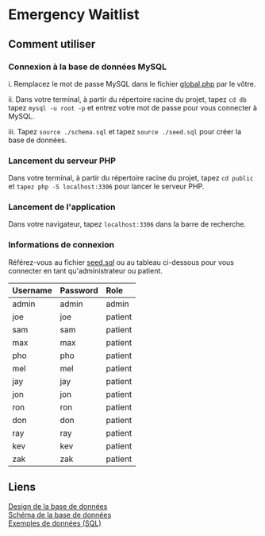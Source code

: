 # Emergency Waitlist

## Comment utiliser

### Connexion à la base de données MySQL

i. Remplacez le mot de passe MySQL dans le fichier [global.php](public/global.php) par le vôtre.

ii. Dans votre terminal, à partir du répertoire racine du projet, tapez `cd db` tapez `mysql -u root -p` et entrez votre mot de passe pour vous connecter à MySQL.

iii. Tapez `source ./schema.sql` et tapez `source ./seed.sql` pour créer la base de données.

### Lancement du serveur PHP

Dans votre terminal, à partir du répertoire racine du projet, tapez `cd public` et `tapez php -S localhost:3306` pour lancer le serveur PHP.

### Lancement de l'application

Dans votre navigateur, tapez `localhost:3306` dans la barre de recherche.

### Informations de connexion

Référez-vous au fichier [seed.sql](db/seed.sql) ou au tableau ci-dessous pour vous connecter en tant qu'administrateur ou patient.

|Username|Password|Role|
|:----|:----|:----|
|admin|admin|admin|
|joe|joe|patient|
|sam|sam|patient|
|max|max|patient|
|pho|pho|patient|
|mel|mel|patient|
|jay|jay|patient|
|jon|jon|patient|
|ron|ron|patient|
|don|don|patient|
|ray|ray|patient|
|kev|kev|patient|
|zak|zak|patient|

## Liens

[Design de la base de données](/docs/db.md)<br />
[Schéma de la base de données](/db/schema.sql)<br />
[Exemples de données (SQL)](/db/seed.sql)
